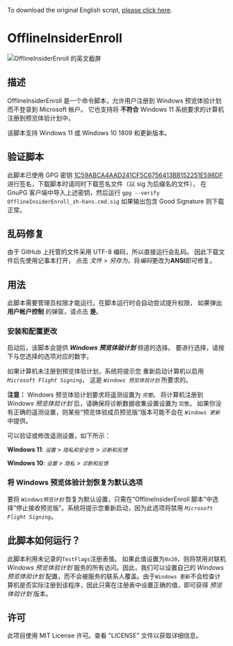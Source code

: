 To download the original English script, [please click here](https://github.com/abbodi1406/offlineinsiderenroll).
# OfflineInsiderEnroll

![OfflineInsiderEnroll 的英文截屏](https://i.imgur.com/hzusXzd.png)

## 描述

OfflineInsiderEnroll 是一个命令脚本，允许用户注册到
Windows 预览体验计划而不登录到 Microsoft 帐户。
它也支持将 **不符合** Windows 11 系统要求的计算机注册到预览体验计划中。

该脚本支持 Windows 11 或 Windows 10 1809 和更新版本。

## 验证脚本

此脚本已使用 GPG 密钥 [1C59ABCA4AAD241CF5C6756413BB152251E598DF](https://keyserver.ubuntu.com/pks/lookup?op=index&search=0x1c59abca4aad241cf5c6756413bb152251e598df) 进行签名，下载脚本时请同时下载签名文件（以 sig 为后缀名的文件），
在 GnuPG 客户端中导入上述密钥，然后运行 `gpg --verify OfflineInsiderEnroll_zh-hans.cmd.sig`
如果输出包含 Good Signature 则下载正常。

## 乱码修复

由于 GitHub 上托管的文件采用 UTF-8 编码，所以直接运行会乱码。
因此下载文件后先使用记事本打开，
点击 *文件* > *另存为*，将*编码*更改为**ANSI**即可修复。

## 用法

此脚本需要管理员权限才能运行。在脚本运行时会自动尝试提升权限，
如果弹出 **用户帐户控制** 的弹窗，请点击 **是**。

### 安装和配置更改

启动后，该脚本会提供 __*Windows 预览体验计划*__ 频道的选择。
要进行选择，请按下与您选择的选项对应的数字。

如果计算机未注册到预览体验计划，系统将提示您
重新启动计算机以启用 *`Microsoft Flight Signing`*，
这是 *`Windows 预览体验计划`* 所要求的。

**注意：** Windows 预览体验计划要求将遥测设置为 *`完整`*。
将计算机注册到 *Windows 预览体验计划* 后，请确保将诊断数据收集设置设置为 `完整`。
如果你没有正确的遥测设置，则某些“预览体验成员预览版”版本可能不会在 *`Windows 更新`* 中提供。

可以验证或修改遥测设置，如下所示：

__Windows 11__: *`设置`* > *`隐私和安全性`* > *`诊断和反馈`*

__Windows 10__: *`设置`* > *`隐私`* > *`诊断和反馈`*

### 将 Windows 预览体验计划恢复为默认选项

要将 *`Windows预览计划`* 恢复为默认设置，只需在“OfflineInsiderEnroll 脚本”中选择“停止接收预览版”。系统将提示您重新启动，因为此选项将禁用 *`Microsoft Flight Signing`*。

## 此脚本如何运行？

此脚本利用未记录的`TestFlags`注册表值。
如果此值设置为`0x20`，则将禁用对联机 *Windows 预览体验计划* 服务的所有访问。因此，我们可以设置自己的 *Windows 预览体验计划* 配置，而不会被服务的联系人覆盖。由于`Windows 更新`不会检查计算机是否实际注册到该程序，因此只需在注册表中设置正确的值，即可获得 *预览体验计划* 版本。

## 许可

此项目使用 MIT License 许可。查看 "LICENSE" 文件以获取详细信息。
